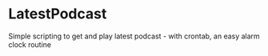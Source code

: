 # LatestPodcast
Simple scripting to get and play latest podcast - with crontab, an easy alarm clock routine
